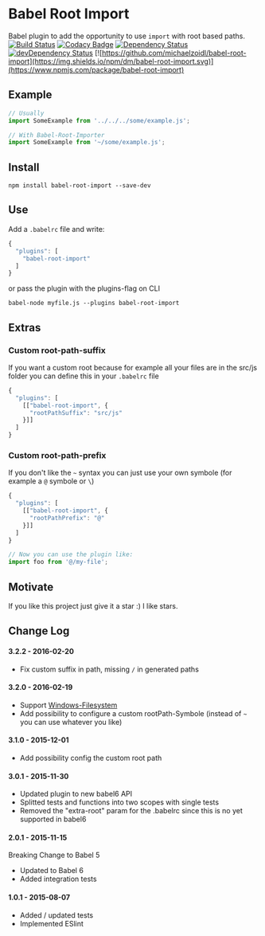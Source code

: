 # Babel Root Import
Babel plugin to add the opportunity to use `import` with root based paths.<br>
[![Build Status](https://travis-ci.org/michaelzoidl/babel-root-import.svg?branch=master)](https://travis-ci.org/michaelzoidl/babel-root-import)
[![Codacy Badge](https://img.shields.io/codacy/98f77bcc84964e67a2754e563b962d27.svg)](https://www.codacy.com/app/me_1438/both-io)
[![Dependency Status](https://david-dm.org/michaelzoidl/babel-root-import.svg)](https://david-dm.org/michaelzoidl/babel-root-import)
[![devDependency Status](https://david-dm.org/michaelzoidl/babel-root-import/dev-status.svg)](https://david-dm.org/michaelzoidl/babel-root-import#info=devDependencies)
[![https://github.com/michaelzoidl/babel-root-import](https://img.shields.io/npm/dm/babel-root-import.svg)](https://www.npmjs.com/package/babel-root-import)

## Example
```javascript
// Usually
import SomeExample from '../../../some/example.js';

// With Babel-Root-Importer
import SomeExample from '~/some/example.js';
```

## Install
```
npm install babel-root-import --save-dev
```

## Use
Add a `.babelrc` file and write:
```javascript
{
  "plugins": [
    "babel-root-import"
  ]
}
```
or pass the plugin with the plugins-flag on CLI
```
babel-node myfile.js --plugins babel-root-import
```

## Extras
### Custom root-path-suffix
If you want a custom root because for example all your files are in the src/js folder you can define this in your `.babelrc` file
```javascript
{
  "plugins": [
    [["babel-root-import", {
      "rootPathSuffix": "src/js"
    }]]
  ]
}
```

### Custom root-path-prefix
If you don't like the `~` syntax you can just use your own symbole (for example a `@` symbole or `\`)
```javascript
{
  "plugins": [
    [["babel-root-import", {
      "rootPathPrefix": "@"
    }]]
  ]
}

// Now you can use the plugin like:
import foo from '@/my-file';
```


## Motivate
If you like this project just give it a star :) I like stars.

## Change Log
#### 3.2.2 - 2016-02-20
- Fix custom suffix in path, missing `/` in generated paths

#### 3.2.0 - 2016-02-19
- Support [Windows-Filesystem](http://superuser.com/questions/176388/why-does-windows-use-backslashes-for-paths-and-unix-forward-slashes/176395#176395)
- Add possibility to configure a custom rootPath-Symbole (instead of `~` you can use whatever you like)

#### 3.1.0 - 2015-12-01
- Add possibility config the custom root path

#### 3.0.1 - 2015-11-30
- Updated plugin to new babel6 API
- Splitted tests and functions into two scopes with single tests
- Removed the "extra-root" param for the .babelrc since this is no yet supported in babel6

#### 2.0.1 - 2015-11-15
Breaking Change to Babel 5
- Updated to Babel 6
- Added integration tests

#### 1.0.1 - 2015-08-07
- Added / updated tests
- Implemented ESlint
